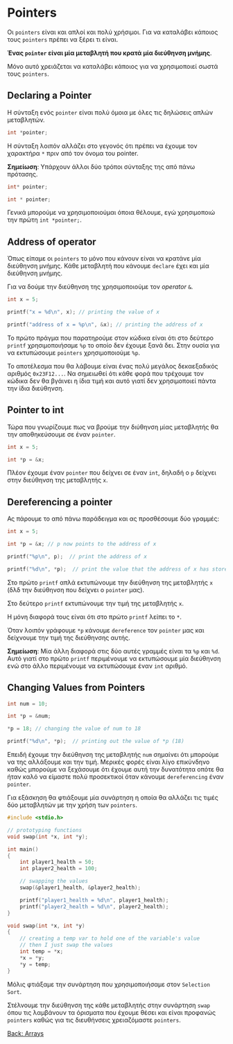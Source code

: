 # Pointers

Οι `pointers` είναι και απλοί και πολύ χρήσιμοι. Για να καταλάβει κάποιος τους `pointers` πρέπει να ξέρει τι είναι.

**Ένας `pointer` είναι μία μεταβλητή που κρατά μία διεύθηνση μνήμης**.

Μόνο αυτό χρειάζεται να καταλάβει κάποιος για να χρησιμοποιεί σωστά τους `pointers`.

## Declaring a Pointer

Η σύνταξη ενός `pointer` είναι πολύ όμοια με όλες τις δηλώσεις απλών μεταβλητών.

```c
int *pointer;
```

Η σύνταξη λοιπόν αλλάζει στο γεγονός ότι πρέπει να έχουμε τον χαρακτήρα `*` πριν από τον όνομα του pointer.

**Σημείωση**: Υπάρχουν άλλοι δύο τρόποι σύνταξης της από πάνω πρότασης.

```c
int* pointer;

int * pointer;
```

Γενικά μπορούμε να χρησιμοποιούμαι όποια θέλουμε, εγώ χρησιμοποιώ την πρώτη `int *pointer;`.

## Address of operator

Όπως είπαμε οι `pointers` το μόνο που κάνουν είναι να κρατάνε μία διεύθηνση μνήμης. Κάθε μεταβλητή που κάνουμε `declare` έχει και μία διεύθηνση μνήμης.

Για να δούμε την διεύθηνση της χρησιμοποιούμε τον *operator* `&`.

```c
int x = 5;

printf("x = %d\n", x); // printing the value of x

printf("address of x = %p\n", &x); // printing the address of x
```

Το πρώτο πράγμα που παρατηρούμε στον κώδικα είναι ότι στο δεύτερο `printf` χρησιμοποιήσαμε `%p` το οποίο δεν έχουμε ξανά δει. Στην ουσία για να εκτυπώσουμε `pointers` χρησιμοποιούμε `%p`.

Το αποτέλεσμα που θα λάβουμε είναι ένας πολύ μεγάλος δεκαεξαδικός αριθμός `0x23F12...`. Να σημειωθεί ότι κάθε φορά που τρέχουμε τον κώδικα δεν θα βγάινει η ίδια τιμή και αυτό γιατί δεν χρησιμοποιεί πάντα την ίδια διεύθηνση.

## Pointer to int

Τώρα που γνωρίζουμε πως να βρούμε την διύθηνση μίας μεταβλητής θα την αποθηκεύσουμε σε έναν `pointer`.

```c
int x = 5;

int *p = &x;
```

Πλέον έχουμε έναν `pointer` που δείχνει σε έναν `int`, δηλαδή o `p` δείχνει στην διεύθηνση της μεταβλητής `x`.

## Dereferencing a pointer

Ας πάρουμε το από πάνω παράδειγμα και ας προσθέσουμε δύο γραμμές:

```c
int x = 5;

int *p = &x; // p now points to the address of x

printf("%p\n", p);  // print the address of x

printf("%d\n", *p);  // print the value that the address of x has stored
```

Στο πρώτο `printf` απλά εκτυπώνουμε την διεύθηνση της μεταβλητής `x` (δλδ την διεύθηνση που δείχνει ο `pointer` μας).

Στο δεύτερο `printf` εκτυπώνουμε την τιμή της μεταβλητής `x`.

Η μόνη διαφορά τους είναι ότι στο πρώτο `printf` λείπει το `*`.

Όταν λοιπόν γράφουμε `*p` κάνουμε `dereference` τον `pointer` μας και δείχνουμε την τιμή της διεύθηνσης αυτής.

**Σημείωση**: Μία άλλη διαφορά στις δύο αυτές γραμμές είναι τα `%p` και `%d`. Αυτό γιατί στο πρώτο `printf` περιμένουμε να εκτυπώσουμε μία διεύθηνση ενώ στο άλλο περιμένουμε να εκτυπώσουμε έναν `int` αριθμό.

## Changing Values from Pointers

```c
int num = 10;

int *p = &num;

*p = 18; // changing the value of num to 18

printf("%d\n", *p);  // printing out the value of *p (18)
```

Επειδή έχουμε την διεύθηνση της μεταβλητής `num` σημαίνει ότι μπορούμε να της αλλάξουμε και την τιμή. Μερικές φορές είναι λίγο επικύνδηνο καθώς μπορούμε να ξεχάσουμε ότι έχουμε αυτή την δυνατότητα οπότε θα ήταν καλό να είμαστε πολύ προσεκτικοί όταν κάνουμε `dereferencing` έναν `pointer`.

Για εξάσκηση θα φτιάξουμε μία συνάρτηση η οποία θα αλλάζει τις τιμές δύο μεταβλητών με την χρήση των `pointers`.

```c
#include <stdio.h>

// prototyping functions
void swap(int *x, int *y);

int main()
{
    int player1_health = 50;
    int player2_health = 100;

    // swapping the values
    swap(&player1_health, &player2_health);

    printf("player1_health = %d\n", player1_health);
    printf("player2_health = %d\n", player2_health);
}

void swap(int *x, int *y)
{
    // creating a temp var to hold one of the variable's value
    // then I just swap the values
    int temp = *x;
    *x = *y;
    *y = temp;
}
```

Μόλις φτιάξαμε την συνάρτηση που χρησιμοποιήσαμε στον `Selection Sort`.

Στέλνουμε την διεύθηνση της κάθε μεταβλητής στην συνάρτηση `swap` όπου τις λαμβάνουν τα όρισματα που έχουμε θέσει και είναι προφανώς `pointers` καθώς για τις διευθήνσεις χρειαζόμαστε `pointers`.

[Back: Arrays]()
